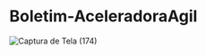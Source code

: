 # Boletim-AceleradoraAgil

![Captura de Tela (174)](https://user-images.githubusercontent.com/79586479/125880688-b079398d-a10b-40b8-bc39-c360aa0c200c.png)
